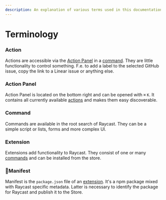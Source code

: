 ```yaml
---
description: An explanation of various terms used in this documentation.
---
```


# Terminology

### Action

Actions are accessible via the [Action Panel](terminology.md#action-panel) in a [command](terminology.md#command). They are little functionality to control something. F.e. to add a label to the selected GitHub issue, copy the link to a Linear issue or anything else. 

### Action Panel

Action Panel is located on the bottom right and can be opened with `⌘` `K`. It contains all currently available [actions](terminology.md#action) and makes them easy discoverable.

### Command

Commands are available in the root search of Raycast. They can be a simple script or lists, forms and more complex UI.

### Extension

Extensions add functionality to Raycast. They consist of one or many [commands](terminology.md#command) and can be installed from the store.

### Manifest

Manifest is the `package.json` file of an [extension](terminology.md#extension). It's a npm package mixed with Raycast specific metadata. Latter is necessary to identify the package for Raycast and publish it to the Store.

### 

